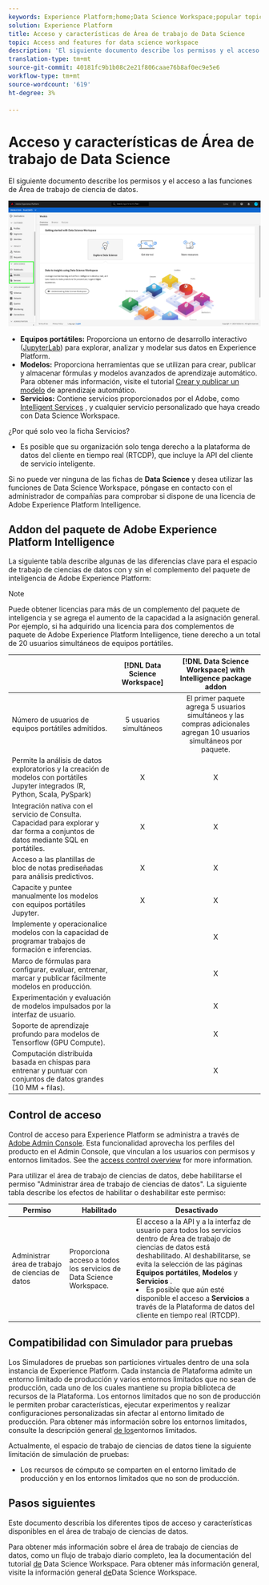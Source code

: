 ```yaml
---
keywords: Experience Platform;home;Data Science Workspace;popular topics;access control;sandbox;intelligence pack;dsw features;dsw access;Adobe Experience Platform Intelligence;intelligence;aep intelligence package
solution: Experience Platform
title: Acceso y características de Área de trabajo de Data Science
topic: Access and features for data science workspace
description: 'El siguiente documento describe los permisos y el acceso a las funciones de Área de trabajo de ciencia de datos. '
translation-type: tm+mt
source-git-commit: 40181fc9b1b08c2e21f806caae76b8af0ec9e5e6
workflow-type: tm+mt
source-wordcount: '619'
ht-degree: 3%

---
```



# Acceso y características de Área de trabajo de Data Science

El siguiente documento describe los permisos y el acceso a las funciones de Área de trabajo de ciencia de datos.

![Fichas DSW](./images/access/platform-tabs.png)

- **Equipos portátiles:** Proporciona un entorno de desarrollo interactivo ([JupyterLab](./jupyterlab/overview.md)) para explorar, analizar y modelar sus datos en Experience Platform.
- **Modelos:** Proporciona herramientas que se utilizan para crear, publicar y almacenar fórmulas y modelos avanzados de aprendizaje automático. Para obtener más información, visite el tutorial [Crear y publicar un modelo](./models-recipes/create-publish-model.md) de aprendizaje automático.
- **Servicios:** Contiene servicios proporcionados por el Adobe, como [Intelligent Services](../intelligent-services/home.md) , y cualquier servicio personalizado que haya creado con Data Science Workspace.

¿Por qué solo veo la ficha Servicios?

- Es posible que su organización solo tenga derecho a la plataforma de datos del cliente en tiempo real (RTCDP), que incluye la API del cliente de servicio inteligente.

Si no puede ver ninguna de las fichas de **Data Science** y desea utilizar las funciones de Data Science Workspace, póngase en contacto con el administrador de compañías para comprobar si dispone de una licencia de Adobe Experience Platform Intelligence.

## Addon del paquete de Adobe Experience Platform Intelligence

La siguiente tabla describe algunas de las diferencias clave para el espacio de trabajo de ciencias de datos con y sin el complemento del paquete de inteligencia de Adobe Experience Platform:

>[!NOTE]
>
>Puede obtener licencias para más de un complemento del paquete de inteligencia y se agrega el aumento de la capacidad a la asignación general. Por ejemplo, si ha adquirido una licencia para dos complementos de paquete de Adobe Experience Platform Intelligence, tiene derecho a un total de 20 usuarios simultáneos de equipos portátiles.

|  | [!DNL Data Science Workspace] | [!DNL Data Science Workspace] with Intelligence package addon |
| --- | :---: | :---: |
| Número de usuarios de equipos portátiles admitidos. | 5 usuarios simultáneos | El primer paquete agrega 5 usuarios simultáneos y las compras adicionales agregan 10 usuarios simultáneos por paquete. |
| Permite la análisis de datos exploratorios y la creación de modelos con portátiles Jupyter integrados (R, Python, Scala, PySpark) | X | X |
| Integración nativa con el servicio de Consulta. Capacidad para explorar y dar forma a conjuntos de datos mediante SQL en portátiles. | X | X |
| Acceso a las plantillas de bloc de notas prediseñadas para análisis predictivos. | X | X |
| Capacite y puntee manualmente los modelos con equipos portátiles Jupyter. | X | X |
| Implemente y operacionalice modelos con la capacidad de programar trabajos de formación e inferencias. |  | X |
| Marco de fórmulas para configurar, evaluar, entrenar, marcar y publicar fácilmente modelos en producción. |  | X |
| Experimentación y evaluación de modelos impulsados por la interfaz de usuario. |  | X |
| Soporte de aprendizaje profundo para modelos de Tensorflow (GPU Compute). |  | X |
| Computación distribuida basada en chispas para entrenar y puntuar con conjuntos de datos grandes (10 MM + filas). |  | X |

## Control de acceso

Control de acceso para Experience Platform se administra a través de [Adobe Admin Console](https://adminconsole.adobe.com). Esta funcionalidad aprovecha los perfiles del producto en el Admin Console, que vinculan a los usuarios con permisos y entornos limitados. See the [access control overview](../access-control/home.md) for more information.

Para utilizar el área de trabajo de ciencias de datos, debe habilitarse el permiso &quot;Administrar área de trabajo de ciencias de datos&quot;. La siguiente tabla describe los efectos de habilitar o deshabilitar este permiso:

| Permiso | Habilitado | Desactivado |
|---|---|---|
| Administrar área de trabajo de ciencias de datos | Proporciona acceso a todos los servicios de Data Science Workspace. | El acceso a la API y a la interfaz de usuario para todos los servicios dentro de Área de trabajo de ciencias de datos está deshabilitado. Al deshabilitarse, se evita la selección de las páginas **Equipos portátiles**, **Modelos** y **Servicios** . <li>Es posible que aún esté disponible el acceso a **Servicios** a través de la Plataforma de datos del cliente en tiempo real (RTCDP).</li> |

## Compatibilidad con Simulador para pruebas

Los Simuladores de pruebas son particiones virtuales dentro de una sola instancia de Experience Platform. Cada instancia de Plataforma admite un entorno limitado de producción y varios entornos limitados que no sean de producción, cada uno de los cuales mantiene su propia biblioteca de recursos de la Plataforma. Los entornos limitados que no son de producción le permiten probar características, ejecutar experimentos y realizar configuraciones personalizadas sin afectar al entorno limitado de producción. Para obtener más información sobre los entornos limitados, consulte la descripción general [de los](../sandboxes/home.md)entornos limitados.

Actualmente, el espacio de trabajo de ciencias de datos tiene la siguiente limitación de simulación de pruebas:

- Los recursos de cómputo se comparten en el entorno limitado de producción y en los entornos limitados que no son de producción.

## Pasos siguientes

Este documento describía los diferentes tipos de acceso y características disponibles en el área de trabajo de ciencias de datos.

Para obtener más información sobre el área de trabajo de ciencias de datos, como un flujo de trabajo diario completo, lea la documentación del tutorial [de](./walkthrough.md) Data Science Workspace. Para obtener más información general, visite la información general [de](./home.md)Data Science Workspace.